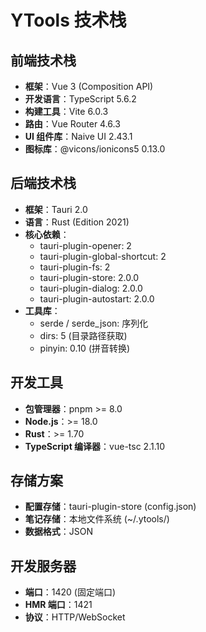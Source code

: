 # YTools 技术栈

## 前端技术栈
- **框架**：Vue 3 (Composition API)
- **开发语言**：TypeScript 5.6.2
- **构建工具**：Vite 6.0.3
- **路由**：Vue Router 4.6.3
- **UI 组件库**：Naive UI 2.43.1
- **图标库**：@vicons/ionicons5 0.13.0

## 后端技术栈
- **框架**：Tauri 2.0
- **语言**：Rust (Edition 2021)
- **核心依赖**：
  - tauri-plugin-opener: 2
  - tauri-plugin-global-shortcut: 2
  - tauri-plugin-fs: 2
  - tauri-plugin-store: 2.0.0
  - tauri-plugin-dialog: 2.0.0
  - tauri-plugin-autostart: 2.0.0
- **工具库**：
  - serde / serde_json: 序列化
  - dirs: 5 (目录路径获取)
  - pinyin: 0.10 (拼音转换)

## 开发工具
- **包管理器**：pnpm >= 8.0
- **Node.js**：>= 18.0
- **Rust**：>= 1.70
- **TypeScript 编译器**：vue-tsc 2.1.10

## 存储方案
- **配置存储**：tauri-plugin-store (config.json)
- **笔记存储**：本地文件系统 (~/.ytools/)
- **数据格式**：JSON

## 开发服务器
- **端口**：1420 (固定端口)
- **HMR 端口**：1421
- **协议**：HTTP/WebSocket